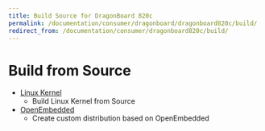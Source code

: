 ```yaml
---
title: Build Source for DragonBoard 820c
permalink: /documentation/consumer/dragonboard/dragonboard820c/build/
redirect_from: /documentation/consumer/dragonboard820c/build/
---
```


# Build from Source

- [Linux Kernel](linux-kernel/)
   - Build Linux Kernel from Source
- [OpenEmbedded](open-embedded/)
   - Create custom distribution based on OpenEmbedded
